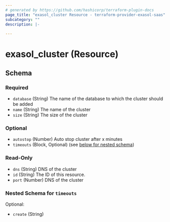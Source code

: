 ```yaml
---
# generated by https://github.com/hashicorp/terraform-plugin-docs
page_title: "exasol_cluster Resource - terraform-provider-exasol-saas"
subcategory: ""
description: |-
  
---
```


# exasol_cluster (Resource)





<!-- schema generated by tfplugindocs -->
## Schema

### Required

- `database` (String) The name of the database to which the cluster should be added
- `name` (String) The name of the cluster
- `size` (String) The size of the cluster

### Optional

- `autostop` (Number) Auto stop cluster after x minutes
- `timeouts` (Block, Optional) (see [below for nested schema](#nestedblock--timeouts))

### Read-Only

- `dns` (String) DNS of the cluster
- `id` (String) The ID of this resource.
- `port` (Number) DNS of the cluster

<a id="nestedblock--timeouts"></a>
### Nested Schema for `timeouts`

Optional:

- `create` (String)


